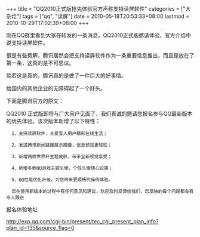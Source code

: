 +++
title = "QQ2010正式版抢先体验官方声称支持读屏软件"
categories = ["大杂烩"]
tags = ["qq", "读屏"]
date = 2010-05-18T20:53:33+08:00
lastmod = 2010-10-29T17:02:39+08:00
+++



刚在QQ群里看到大家在转发的一条消息，QQ2010正式版邀请体验，官方介绍中说支持读屏软件。

很是有些费解，腾讯居然会把支持读屏软件作为一条重要信息推出，而且是放在了第一条，这真的是不可思议。

倘若这是真的，腾讯真的是做了一件巨大的好事情。

给国内的其他企业的无障碍起了一个好头。

下面是腾讯官方的原文：



QQ2010 正式版即将与广大用户见面了，我们真诚的邀请您报名参与QQ最新版本的优先体验。该次版本新增了以下特性：

      1、支持读屏软件，关爱盲人用户精彩在线生活；

      2、发送腾讯新闻链接展示摘要，信息预览更轻松；

      3、新增两款世界杯主题皮肤，带来全新视觉享受；

      4、新增多款QQ游戏主题头像，个性头像随心设置；

      5、QQ性能优化升级，为您带来更顺畅的操作体验。

      您在使用新版本的过程中有任何意见和建议，欢迎及时反馈给我们，您反映的每个问题都会有专人跟进

报名体验地址

http://exp.qq.com/cgi-bin/present/tec_cgi_present_plan_info?plan_id=135&source_flag=0

